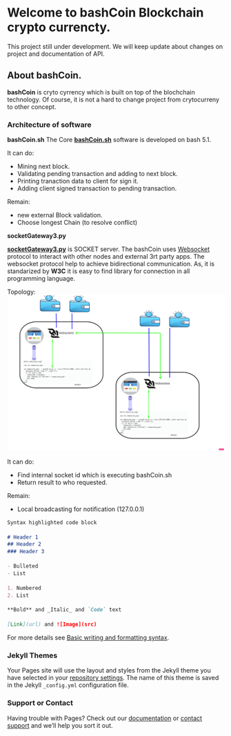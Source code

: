 # Welcome to bashCoin Blockchain crypto currencty.
This project still under development. We will keep update about changes on project and documentation of API.


## About bashCoin.

**bashCoin** is cryto cyrrency which is built on top of the blochchain technology. Of course, it is not a hard to change project from crytocurreny to other concept. 


### Architecture of software

**bashCoin.sh**
The Core [**bashCoin.sh**](https://github.com/aze2201/bashCoin/blob/main/bin/bashCoin.sh)  software is developed on bash 5.1. 

It can do:
- Mining next block.
- Validating pending transaction and adding to next block.
- Printing tranaction data to client for sign it.
- Adding client signed transaction to pending transaction.

Remain:
- new external Block validation.
- Choose longest Chain (to resolve conflict)


**socketGateway3.py**
 
[**socketGateway3.py**](https://github.com/aze2201/bashCoin/blob/main/bin/socketGateway3.py) is SOCKET server.
The bashCoin uses [Websocket](https://en.wikipedia.org/wiki/WebSocket) protocol to interact with other nodes and external 3rt party apps. The websocket protocol help to achieve bidirectional communication. As, it is standarized by **W3C** it is easy to find library for connection in all programming language.

Topology:
![Alt text](https://github.com/aze2201/bashCoin/blob/main/data/TopologyBashCoin_v1.png?raw=true)


It can do:
- Find internal socket id which is executing bashCoin.sh
- Return result to who requested. 

Remain:
- Local broadcasting for notification (127.0.0.1)


```markdown
Syntax highlighted code block

# Header 1
## Header 2
### Header 3

- Bulleted
- List

1. Numbered
2. List

**Bold** and _Italic_ and `Code` text

[Link](url) and ![Image](src)
```

For more details see [Basic writing and formatting syntax](https://docs.github.com/en/github/writing-on-github/getting-started-with-writing-and-formatting-on-github/basic-writing-and-formatting-syntax).

### Jekyll Themes

Your Pages site will use the layout and styles from the Jekyll theme you have selected in your [repository settings](https://github.com/aze2201/bashCoin/settings/pages). The name of this theme is saved in the Jekyll `_config.yml` configuration file.

### Support or Contact

Having trouble with Pages? Check out our [documentation](https://docs.github.com/categories/github-pages-basics/) or [contact support](https://support.github.com/contact) and we’ll help you sort it out.
